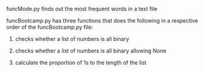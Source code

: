 
funcMode.py finds out the most frequent words in a text file

funcBootcamp.py has three functions that does the following in a respective order of the funcBootcamp.py file:

1. checks whether a list of numbers is all binary

2. checks whether a list of numbers is all binary allowing None

3. calculate the proportion of 1s to the length of the list

